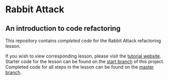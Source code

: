 # Rabbit Attack
## An introduction to code refactoring

This repository contains *completed code* for the Rabbit Attack refactoring lesson.

If you wish to view corresponding lesson, please visit the [tutorial website](https://joncoop.github.io/rabbit-attack/). Starter code for the lesson can be found on the [start branch](https://github.com/joncoop/rabbit-attack/tree/start) of this project. Completed code for all steps in the lesson can be found on the [master branch](https://github.com/joncoop/rabbit-attack).